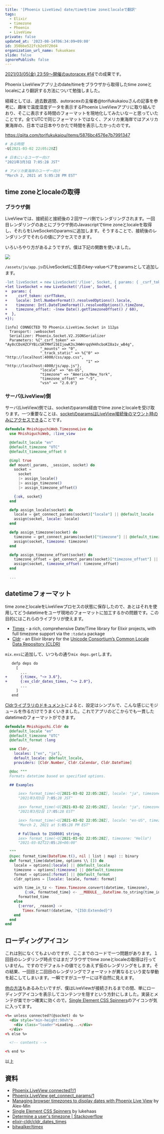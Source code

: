 ```yaml
---
title: '[Phoenix LiveView] date/timeをtime zoneとlocaleで翻訳'
tags:
  - Elixir
  - timezone
  - Phoenix
  - LiveView
private: false
updated_at: '2023-08-14T06:34:09+09:00'
id: 350bbe522fcb2e9720d4
organization_url_name: fukuokaex
slide: false
ignorePublish: false
---
```

[2021/03/05(金) 23:59〜開催のautoracex #14](https://autoracex.connpass.com/event/206776/)での成果です。

Phoenix LiveViewアプリ上のdate/timeをブラウザから取得したtime zoneとlocaleにより翻訳する方法について勉強しました。

経緯としては、過去数週間、autoracexの主催者@torifukukaiouさんの記事を参考に、趣味で温度湿度データを表示するPhoenix LiveViewアプリに取り組んでおり、そこに表示する時間のフォーマットを現地化してみたいなーと思っていたことです。全てUTCで同じフォーマットではなく、アメリカ東海岸ではアメリカ東海岸の、日本では日本やりかたで時間を表示したかったのです。

https://qiita.com/torifukukaiou/items/5876bc4576e7b7991347

```elixir
# ある時間
~U[2021-03-02 22:05:28Z]

# 日本にいるユーザー向け
"2021年3月3日 7:05:28 JST"

# アメリカ東海岸のユーザー向け
"March 2, 2021 at 5:05:28 PM EST"
```

## time zoneとlocaleの取得

### ブラウザ側

LiveViewでは、接続前と接続後の２回サーバ側でレンダリングされます。一回目レンダリングのあとにブラウザ側のJavascriptでtime zoneとlocaleを取得し、それらをLiveSocketのparamsに追加します。そうすることで、接続後のレンダリングでそれらの値にアクセスできます。

いろいろやり方があるようですが。僕は下記の関数を使いました。

![](https://user-images.githubusercontent.com/7563926/110216805-1a2c7680-7e7f-11eb-8d66-66c1575e6a7a.png)

`/assets/js/app.js`のLiveSocketに任意のkey-valueペアをparamsとして追加します。

```diff
-let liveSocket = new LiveSocket('/live', Socket, { params: { _csrf_token: csrfToken } });
+let liveSocket = new LiveSocket('/live', Socket, {
+  params: {
+    _csrf_token: csrfToken,
+    locale: Intl.NumberFormat().resolvedOptions().locale,
+    timezone: Intl.DateTimeFormat().resolvedOptions().timeZone,
+    timezone_offset: -(new Date().getTimezoneOffset() / 60),
+  },
+});
```

```
[info] CONNECTED TO Phoenix.LiveView.Socket in 112µs
  Transport: :websocket
  Serializer: Phoenix.Socket.V2.JSONSerializer
  Parameters: %{"_csrf_token" => "Ay8cCDsHZCFYBicSKTMHfi5EIjowK3sJHWHrqqVH4hcboKI8a1v_wB4g",
                "_mounts" => "0",
                "_track_static" => %{"0" => "http://localhost:4000/css/app.css",
                                     "1" => "http://localhost:4000/js/app.js"},
                "locale" => "en-US",
                "timezone" => "America/New_York",
                "timezone_offset" => "-5",
                "vsn" => "2.0.0"}
```

### サーバ(LiveView)側

サーバ(LiveView)側では、socketのparams経由でtime zoneとlocaleを受け取ります。一つ重要なことは、[socketのparamsはLiveView接続後のマウント時のみにアクセスできる](https://hexdocs.pm/phoenix_live_view/Phoenix.LiveView.html#get_connect_params/1)ことです。

```elixir
defmodule MnishiguchiWeb.TimezoneLive do
  use MnishiguchiWeb, :live_view

  @default_locale "en"
  @default_timezone "UTC"
  @default_timezone_offset 0

  @impl true
  def mount(_params, _session, socket) do
    socket =
      socket
      |> assign_locale()
      |> assign_timezone()
      |> assign_timezone_offset()

    {:ok, socket}
  end

  defp assign_locale(socket) do
    locale = get_connect_params(socket)["locale"] || @default_locale
    assign(socket, locale: locale)
  end

  defp assign_timezone(socket) do
    timezone = get_connect_params(socket)["timezone"] || @default_timezone
    assign(socket, timezone: timezone)
  end

  defp assign_timezone_offset(socket) do
    timezone_offset = get_connect_params(socket)["timezone_offset"] || @default_timezone_offset
    assign(socket, timezone_offset: timezone_offset)
  end

  ...
```

## datetimeフォーマット

time zoneとlocaleをLiveViewプロセスの状態に保存したので、あとはそれを使用してどうdatetimeをユーザ現地のフォーマットに加工するかの問題です。この目的にはこれらのライブラリが使えます。

- [Timex](https://github.com/bitwalker/timex) - a rich, comprehensive Date/Time library for Elixir projects, with full timezone support via the `:tzdata` package
- [Cldr](https://github.com/elixir-cldr/cldr_dates_times) - an Elixir library for the [Unicode Consortium’s Common Locale Data Repository (CLDR)](http://cldr.unicode.org/)

`mix.exs`に追加して、いつもの通り`mix deps.get`します。

```diff
   defp deps do
     [
       ...
+      {:timex, "~> 3.6"},
+      {:ex_cldr_dates_times, "~> 2.0"},
       ...
     ]
   end
```

[Cldrライブラリのドキュメント](https://github.com/elixir-cldr/cldr_dates_times)によると、設定はシンプルで、こんな感じにモジュールを作るだけでうまくいきました。これでアプリのどこからでも一貫したdatetimeのフォーマットができます。

```elixir
defmodule Mnishiguchi.Cldr do
  @default_locale "en"
  @default_timezone "UTC"
  @default_format :long

  use Cldr,
    locales: ["en", "ja"],
    default_locale: @default_locale,
    providers: [Cldr.Number, Cldr.Calendar, Cldr.DateTime]

  @doc """
  Formats datetime based on specified options.

  ## Examples

      iex> format_time(~U[2021-03-02 22:05:28Z], locale: "ja", timezone: "Asia/Tokyo")
      "2021年3月3日 7:05:28 JST"

      iex> format_time(~U[2021-03-02 22:05:28Z], locale: "ja", timezone: "America/New_York")
      "2021年3月2日 17:05:28 EST"

      iex> format_time(~U[2021-03-02 22:05:28Z], locale: "en-US", timezone: "America/New_York")
      "March 2, 2021 at 5:05:28 PM EST"

      # Fallback to ISO8601 string.
      iex> format_time(~U[2021-03-02 22:05:28Z], timezone: "Hello")
      "2021-03-02T22:05:28+00:00"

  """
  @spec format_time(DateTime.t(), nil | list | map) :: binary
  def format_time(datetime, options \\ []) do
    locale = options[:locale] || @default_locale
    timezone = options[:timezone] || @default_timezone
    format = options[:format] || @default_format
    cldr_options = [locale: locale, format: format]

    with time_in_tz <- Timex.Timezone.convert(datetime, timezone),
         {:ok, formatted_time} <- __MODULE__.DateTime.to_string(time_in_tz, cldr_options) do
      formatted_time
    else
      {:error, _reason} ->
        Timex.format!(datetime, "{ISO:Extended}")
    end
  end
end
```

## ローディングアイコン

これは別になくてもよいのですが、ここまでのコードで一つ問題があります。１回目のレンダリング時点ではまだブラウザでtime zoneとlocaleの取得は行っていません。ですのでデフォルトの値でとりあえず仮のレンダリングをします。その結果、一回目と二回目のレンダリングでフォーマットが異なるという変な挙動を起こしてしまいます。一瞬ですがユーザーには不自然に見えます。

[他の方法](https://alex-min.fr/live-view-browser-timezone/)もあるみたいですが、僕はLiveViewが接続されるまでの間、単にローディングアイコンを表示してコンテンツを隠すという方針にしました。実装とメンテが楽でかつ確実に効くので。[Single Element CSS Spinners](https://projects.lukehaas.me/css-loaders/)のアイコンが気に入ってます。

```html
<%= unless connected?(@socket) do %>
  <div style="min-height:90vh">
    <div class="loader">Loading...</div>
  </div>
<% else %>

  <!-- contents -->

<% end %>
```

以上

## 資料

- [Phoenix.LiveView connected?/1](https://hexdocs.pm/phoenix_live_view/Phoenix.LiveView.html#connected?/1)
- [Phoenix.LiveView get_connect_params/1](https://hexdocs.pm/phoenix_live_view/Phoenix.LiveView.html#get_connect_params/1)
- [Managing browser timezones to display dates with Phoenix Live View](https://alex-min.fr/live-view-browser-timezone/) by Alex-Min
- [Single Element CSS Spinners](https://projects.lukehaas.me/css-loaders/) by lukehaas
- [Determine a user's timezone | Stackoverflow](https://stackoverflow.com/questions/13/determine-a-users-timezone)
- [elixir-cldr/cldr_dates_times](https://github.com/elixir-cldr/cldr_dates_times)
- [bitwalker/timex](https://github.com/bitwalker/timex)
